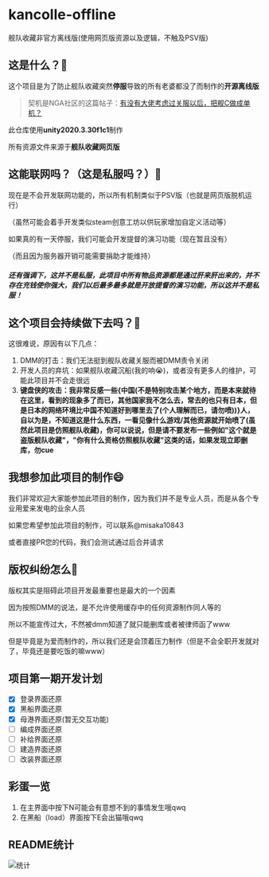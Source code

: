 # kancolle-offline

舰队收藏非官方离线版(使用网页版资源以及逻辑，不触及PSV版)

## 这是什么？🤔

这个项目是为了防止舰队收藏突然**停服**导致的所有老婆都没了而制作的**开源离线版**

> 契机是NGA社区的这篇帖子：[有没有大佬考虑过关服以后，把舰C做成单机？](https://bbs.nga.cn/read.php?tid=22543276&_ff=-7202235 "点击跳转NGA")

此仓库使用**unity2020.3.30f1c1**制作

所有资源文件来源于**舰队收藏网页版**

## 这能联网吗？（这是私服吗？）🤔

现在是不会开发联网功能的，所以所有机制类似于PSV版（也就是网页版脱机运行）

（虽然可能会着手开发类似steam创意工坊以供玩家增加自定义活动等）

如果真的有一天停服，我们可能会开发提督的演习功能（现在暂且没有）

（而且因为服务器开销可能需要捐助才能维持）

##### 还有强调下，这并不是私服，此项目中所有物品资源都是通过肝来肝出来的，并不存在充钱使你强大，我们以后最多最多就是开放提督的演习功能，所以这并不是私服！

## 这个项目会持续做下去吗？🤔

这很难说，原因有以下几点：

1. DMM的打击：我们无法挺到舰队收藏关服而被DMM责令关闭
2. 开发人员的弃坑：如果舰队收藏沉船(我的响😭)，或者没有更多人的维护，可能此项目并不会走很远
3. **键盘侠的攻击：我非常反感一些{中国(不是特别攻击某个地方，而是本来就待在这里，看到的现象多了而已，其他国家我不怎么去，常去的也只有日本，但是日本的网络环境比中国不知道好到哪里去了(个人理解而已，请勿喷))}人，自以为是，不知道这是什么东西，一看见像什么游戏/其他资源就开始喷了(虽然此项目是仿照舰队收藏)，你可以说说，但是请不要发布一些例如"这个就是盗版舰队收藏"，"你有什么资格仿照舰队收藏"这类的话，如果发现立即删库，勿cue**

## 我想参加此项目的制作😄

我们非常欢迎大家能参加此项目的制作，因为我们并不是专业人员，而是从各个专业用爱来发电的业余人员

如果您希望参加此项目的制作，可以联系@misaka10843

或者直接PR您的代码，我们会测试通过后合并请求

## 版权纠纷怎么🧱

版权其实是阻碍此项目开发最重要也是最大的一个因素

因为按照DMM的说法，是不允许使用缓存中的任何资源制作同人等的

所以不能宣传过大，不然被dmm知道了就只能删库或者被律师函了www

但是毕竟是为爱而制作的，所以我们还是会顶着压力制作（但是不会全职开发就对了，毕竟还是要吃饭的嘛www）

## 项目第一期开发计划

* [X] 登录界面还原
* [X] 黑船界面还原
* [X] 母港界面还原(暂无交互功能)
* [ ] 编成界面还原
* [ ] 补给界面还原
* [ ] 建造界面还原
* [ ] 改装界面还原

## 彩蛋一览

1. 在主界面中按下N可能会有意想不到的事情发生哦qwq
2. 在黑船（load）界面按下E会出猫哦qwq


## README统计

![统计](https://count.getloli.com/get/@offline-colle?theme=elbooru)
